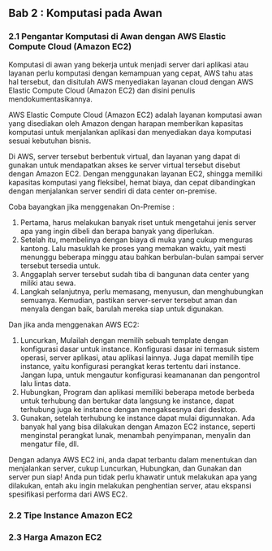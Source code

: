 ## Bab 2 : Komputasi pada Awan

### 2.1 Pengantar Komputasi di Awan dengan AWS Elastic Compute Cloud (Amazon EC2)

Komputasi di awan yang bekerja untuk menjadi server dari aplikasi atau layanan perlu komputasi dengan kemampuan yang cepat, AWS tahu atas hal tersebut, dan disitulah AWS menyediakan layanan cloud dengan AWS Elastic Compute Cloud (Amazon EC2) dan disini penulis mendokumentasikannya.

AWS Elastic Compute Cloud (Amazon EC2) adalah layanan komputasi awan yang disediakan oleh Amazon dengan harapan memberikan kapasitas komputasi untuk menjalankan aplikasi dan menyediakan daya komputasi sesuai kebutuhan bisnis.

Di AWS, server tersebut berbentuk virtual, dan layanan yang dapat di gunakan untuk mendapatkan akses ke server virtual tersebut disebut dengan Amazon EC2. Dengan menggunakan layanan EC2, shingga memiliki kapasitas komputasi yang fleksibel, hemat biaya, dan cepat dibandingkan dengan menjalankan server sendiri di data center on-premise.

Coba bayangkan jika menggenakan On-Premise : 

1. Pertama, harus melakukan banyak riset untuk mengetahui jenis server apa yang ingin dibeli dan berapa banyak yang diperlukan.
2. Setelah itu,  membelinya dengan biaya di muka yang cukup menguras kantong. Lalu masuklah ke proses yang memakan waktu, yait mesti menunggu beberapa minggu atau bahkan berbulan-bulan sampai server tersebut tersedia untuk.
3. Anggaplah server tersebut sudah tiba di bangunan data center yang miliki atau sewa.
4. Langkah selanjutnya, perlu memasang, menyusun, dan menghubungkan semuanya.
Kemudian, pastikan server-server tersebut aman dan menyala dengan baik, barulah mereka siap untuk digunakan.

Dan jika anda menggenakan AWS EC2:

1. Luncurkan, Mulailah dengan memilih sebuah template dengan konfigurasi dasar untuk instance. Konfigurasi dasar ini termasuk sistem operasi, server aplikasi, atau aplikasi lainnya. Juga dapat memilih tipe instance, yaitu konfigurasi perangkat keras tertentu dari instance. Jangan lupa, untuk mengautur konfigurasi keamananan dan pengontrol lalu lintas data.
2. Hubungkan, Program dan aplikasi memiliki beberapa metode berbeda untuk terhubung dan bertukar data langsung ke instance, dapat terhubung juga ke instance dengan mengaksesnya dari desktop.
3. Gunakan, setelah terhubung ke instance dapat mulai digunnakan. Ada banyak hal yang bisa dilakukan dengan Amazon EC2 instance, seperti menginstal perangkat lunak, menambah penyimpanan, menyalin dan mengatur file, dll.

Dengan adanya AWS EC2 ini, anda dapat terbantu dalam menentukan dan menjalankan server, cukup Luncurkan, Hubungkan, dan Gunakan dan server pun siap! Anda pun tidak perlu khawatir untuk melakukan apa yang dilakukan, entah aku ingin melakukan penghentian server, atau ekspansi spesifikasi performa dari AWS EC2.

### 2.2 Tipe Instance Amazon EC2

### 2.3 Harga Amazon EC2




